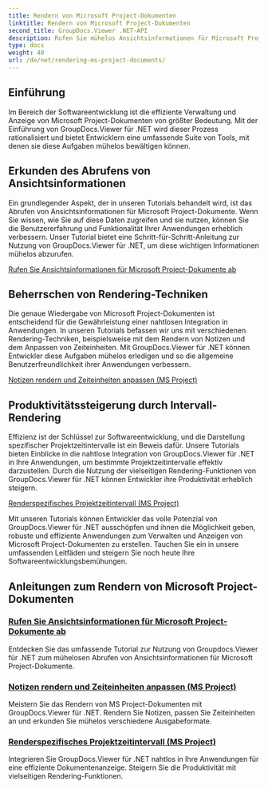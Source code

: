 ```yaml
---
title: Rendern von Microsoft Project-Dokumenten
linktitle: Rendern von Microsoft Project-Dokumenten
second_title: GroupDocs.Viewer .NET-API
description: Rufen Sie mühelos Ansichtsinformationen für Microsoft Project-Dokumente mit GroupDocs.Viewer für .NET ab. Steigern Sie die Produktivität mit vielseitigen Rendering-Funktionen.
type: docs
weight: 40
url: /de/net/rendering-ms-project-documents/
---
```

## Einführung

Im Bereich der Softwareentwicklung ist die effiziente Verwaltung und Anzeige von Microsoft Project-Dokumenten von größter Bedeutung. Mit der Einführung von GroupDocs.Viewer für .NET wird dieser Prozess rationalisiert und bietet Entwicklern eine umfassende Suite von Tools, mit denen sie diese Aufgaben mühelos bewältigen können.

## Erkunden des Abrufens von Ansichtsinformationen
Ein grundlegender Aspekt, der in unseren Tutorials behandelt wird, ist das Abrufen von Ansichtsinformationen für Microsoft Project-Dokumente. Wenn Sie wissen, wie Sie auf diese Daten zugreifen und sie nutzen, können Sie die Benutzererfahrung und Funktionalität Ihrer Anwendungen erheblich verbessern. Unser Tutorial bietet eine Schritt-für-Schritt-Anleitung zur Nutzung von GroupDocs.Viewer für .NET, um diese wichtigen Informationen mühelos abzurufen.

[Rufen Sie Ansichtsinformationen für Microsoft Project-Dokumente ab](./get-view-info-ms-project/)

## Beherrschen von Rendering-Techniken
Die genaue Wiedergabe von Microsoft Project-Dokumenten ist entscheidend für die Gewährleistung einer nahtlosen Integration in Anwendungen. In unseren Tutorials befassen wir uns mit verschiedenen Rendering-Techniken, beispielsweise mit dem Rendern von Notizen und dem Anpassen von Zeiteinheiten. Mit GroupDocs.Viewer für .NET können Entwickler diese Aufgaben mühelos erledigen und so die allgemeine Benutzerfreundlichkeit ihrer Anwendungen verbessern.

[Notizen rendern und Zeiteinheiten anpassen (MS Project)](./render-notes-and-adjust-time-ms-project/)

## Produktivitätssteigerung durch Intervall-Rendering
Effizienz ist der Schlüssel zur Softwareentwicklung, und die Darstellung spezifischer Projektzeitintervalle ist ein Beweis dafür. Unsere Tutorials bieten Einblicke in die nahtlose Integration von GroupDocs.Viewer für .NET in Ihre Anwendungen, um bestimmte Projektzeitintervalle effektiv darzustellen. Durch die Nutzung der vielseitigen Rendering-Funktionen von GroupDocs.Viewer für .NET können Entwickler ihre Produktivität erheblich steigern.

[Renderspezifisches Projektzeitintervall (MS Project)](./render-project-time-interval-ms-project/)

Mit unseren Tutorials können Entwickler das volle Potenzial von GroupDocs.Viewer für .NET ausschöpfen und ihnen die Möglichkeit geben, robuste und effiziente Anwendungen zum Verwalten und Anzeigen von Microsoft Project-Dokumenten zu erstellen. Tauchen Sie ein in unsere umfassenden Leitfäden und steigern Sie noch heute Ihre Softwareentwicklungsbemühungen.
## Anleitungen zum Rendern von Microsoft Project-Dokumenten
### [Rufen Sie Ansichtsinformationen für Microsoft Project-Dokumente ab](./get-view-info-ms-project/)
Entdecken Sie das umfassende Tutorial zur Nutzung von Groupdocs.Viewer für .NET zum mühelosen Abrufen von Ansichtsinformationen für Microsoft Project-Dokumente.
### [Notizen rendern und Zeiteinheiten anpassen (MS Project)](./render-notes-and-adjust-time-ms-project/)
Meistern Sie das Rendern von MS Project-Dokumenten mit GroupDocs.Viewer für .NET. Rendern Sie Notizen, passen Sie Zeiteinheiten an und erkunden Sie mühelos verschiedene Ausgabeformate.
### [Renderspezifisches Projektzeitintervall (MS Project)](./render-project-time-interval-ms-project/)
Integrieren Sie GroupDocs.Viewer für .NET nahtlos in Ihre Anwendungen für eine effiziente Dokumentenanzeige. Steigern Sie die Produktivität mit vielseitigen Rendering-Funktionen.